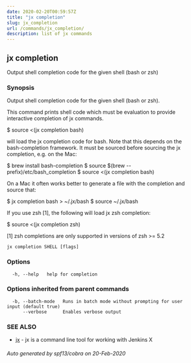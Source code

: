 ```yaml
---
date: 2020-02-20T00:59:57Z
title: "jx completion"
slug: jx_completion
url: /commands/jx_completion/
description: list of jx commands
---
```

## jx completion

Output shell completion code for the given shell (bash or zsh)

### Synopsis

Output shell completion code for the given shell (bash or zsh). 

This command prints shell code which must be evaluation to provide interactive completion of jx commands. 

  $ source <(jx completion bash)
  
will load the jx completion code for bash. Note that this depends on the bash-completion framework. It must be sourced before sourcing the jx completion, e.g. on the Mac: 

  $ brew install bash-completion
  $ source $(brew --prefix)/etc/bash_completion
  $ source <(jx completion bash)
  
On a Mac it often works better to generate a file with the completion and source that: 

  $ jx completion bash > ~/.jx/bash
  $ source ~/.jx/bash
  
If you use zsh [1], the following will load jx zsh completion: 

  $ source <(jx completion zsh)
  
 [1] zsh completions are only supported in versions of zsh >= 5.2

```
jx completion SHELL [flags]
```

### Options

```
  -h, --help   help for completion
```

### Options inherited from parent commands

```
  -b, --batch-mode   Runs in batch mode without prompting for user input (default true)
      --verbose      Enables verbose output
```

### SEE ALSO

* [jx](/commands/jx/)	 - jx is a command line tool for working with Jenkins X

###### Auto generated by spf13/cobra on 20-Feb-2020
